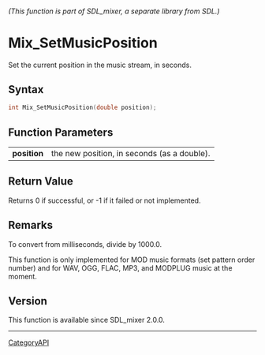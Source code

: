 ###### (This function is part of SDL_mixer, a separate library from SDL.)
# Mix_SetMusicPosition

Set the current position in the music stream, in seconds.

## Syntax

```c
int Mix_SetMusicPosition(double position);

```

## Function Parameters

|                  |                                             |
| ---------------- | ------------------------------------------- |
| **position**     | the new position, in seconds (as a double). |

## Return Value

Returns 0 if successful, or -1 if it failed or not implemented.

## Remarks

To convert from milliseconds, divide by 1000.0.

This function is only implemented for MOD music formats (set pattern order
number) and for WAV, OGG, FLAC, MP3, and MODPLUG music at the moment.

## Version

This function is available since SDL_mixer 2.0.0.

----
[CategoryAPI](CategoryAPI.md)
